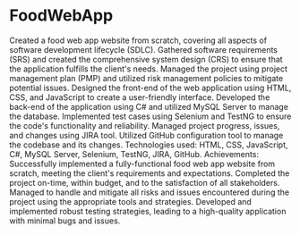 # FoodWebApp

Created a food web app website from scratch, covering all
aspects of software development lifecycle (SDLC).
Gathered software requirements (SRS) and created the
comprehensive system design (CRS) to ensure that the
application fulfills the client's needs.
Managed the project using project management plan (PMP)
and utilized risk management policies to mitigate potential
issues.
Designed the front-end of the web application using HTML,
CSS, and JavaScript to create a user-friendly interface.
Developed the back-end of the application using C# and
utilized MySQL Server to manage the database.
Implemented test cases using Selenium and TestNG to ensure
the code's functionality and reliability.
Managed project progress, issues, and changes using JIRA
tool.
Utilized GitHub configuration tool to manage the codebase
and its changes.
Technologies used: HTML, CSS, JavaScript, C#, MySQL Server,
Selenium, TestNG, JIRA, GitHub.
Achievements:
Successfully implemented a fully-functional food web app
website from scratch, meeting the client's requirements and
expectations.
Completed the project on-time, within budget, and to the
satisfaction of all stakeholders.
Managed to handle and mitigate all risks and issues
encountered during the project using the appropriate tools
and strategies.
Developed and implemented robust testing strategies, leading
to a high-quality application with minimal bugs and issues.